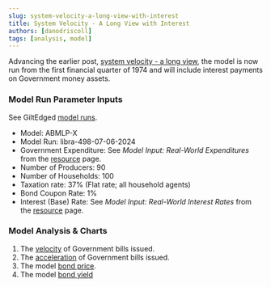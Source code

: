 ```yaml
---
slug: system-velocity-a-long-view-with-interest
title: System Velocity - A Long View with Interest
authors: [danodriscoll]
tags: [analysis, model]
---
```


Advancing the earlier post, [system velocity - a long view](/blog/2024-05-23-system-velocity-a-long-view.mdx), the model is now run from the first financial quarter of 1974 and will include interest payments on Government money assets.

<!--truncate-->

### Model Run Parameter Inputs

See GiltEdged [model runs](https://docs.google.com/spreadsheets/d/e/2PACX-1vRjjK62BFLfv9bvJb9JLxP0ko_xFBoTSgA0G23Ks4cwArnmkOcT7ik57SPETeLpCQyXMzJM_RCDplop/pubhtml?gid=1130413788&single=true).

- Model: ABMLP-X
- Model Run: libra-498-07-06-2024
- Government Expenditure: See *Model Input: Real-World Expenditures* from the [resource](/docs/resource/time-series) page.
- Number of Producers: 90
- Number of Households: 100
- Taxation rate: 37% (Flat rate; all household agents)
- Bond Coupon Rate: 1%
- Interest (Base) Rate: See *Model Input: Real-World Interest Rates* from the [resource](/docs/resource/time-series) page.

### Model Analysis & Charts

1. The [velocity](https://www.data-reports.net/gilt-edged-studio/libra-498-07-06-2024-analysis-velocity.html) of Government bills issued.
2. The [acceleration](https://www.data-reports.net/gilt-edged-studio/libra-498-07-06-2024-analysis-acceleration.html) of Government bills issued.
3. The model [bond price](https://www.data-reports.net/gilt-edged-studio/libra-498-07-06-2024-analysis-bond-price.html).
4. The model [bond yield](https://www.data-reports.net/gilt-edged-studio/libra-498-07-06-2024-analysis-bond-yield.html)
